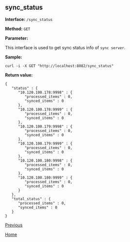 ## sync_status ##

**Interface:** `/sync_status`

**Method:** `GET`

**Parameter:** 

This interface is used to get sync status info of `sync server`.

**Sample:**

    curl -i -X GET "http://localhost:8082/sync_status"

**Return value:**

	{
	   "status" : {
	      "10.120.100.178:9998" : {
	         "processed_items" : 0,
	         "synced_items" : 0
	      },
	      "10.120.100.178:9999" : {
	         "processed_items" : 0,
	         "synced_items" : 0
	      },
	      "10.120.100.179:9998" : {
	         "processed_items" : 0,
	         "synced_items" : 0
	      },
	      "10.120.100.179:9999" : {
	         "processed_items" : 0,
	         "synced_items" : 0
	      },
	      "10.120.100.180:9998" : {
	         "processed_items" : 0,
	         "synced_items" : 0
	      },
	      "10.120.100.180:9999" : {
	         "processed_items" : 0,
	         "synced_items" : 0
	      }
	   },
	   "total_status" : {
	      "processed_items" : 0,
	      "synced_items" : 0
	   }
	}
[Previous](../ha.md)

[Home](../../index.md)